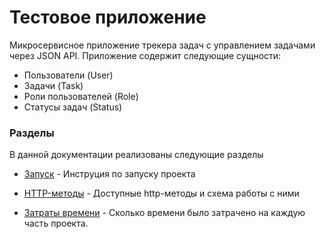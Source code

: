 # Тестовое приложение

Микросервисное приложение трекера задач с управлением задачами через JSON API. Приложение содержит следующие сущности:

  - Пользователи (User)
  - Задачи (Task)
  - Роли пользователей (Role)
  - Статусы задач (Status)

### Разделы

В данной документации реализованы следующие разделы

* [Запуск] - Инструция по запуску проекта
* [HTTP-методы] - Доступные http-методы и схема работы с ними
* [Затраты времени] - Сколько времени было затрачено на каждую часть проекта.


   [Запуск]: <documentation/setup.md>
   [HTTP-методы]: <documentation/http.md>
   [Затраты времени]: <documentation/time.md>
